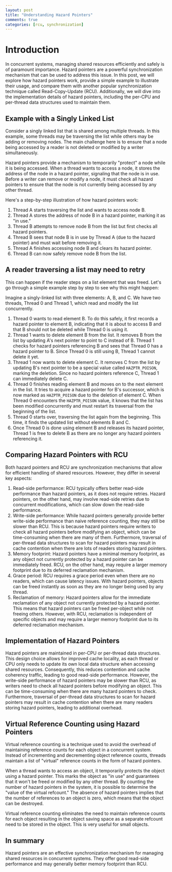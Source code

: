 ```yaml
---
layout: post
title: "Understanding Hazard Pointers"
comments: true
categories: [rcu, synchronization]
---
```

# **Introduction**

In concurrent systems, managing shared resources efficiently and safely is of paramount importance. Hazard pointers are a powerful synchronization mechanism that can be used to address this issue. In this post, we will explore how hazard pointers work, provide a simple example to illustrate their usage, and compare them with another popular synchronization technique called Read-Copy-Update (RCU). Additionally, we will dive into the implementation details of hazard pointers, including the per-CPU and per-thread data structures used to maintain them.

## **Example with a Singly Linked List**

Consider a singly linked list that is shared among multiple threads. In this example, some threads may be traversing the list while others may be adding or removing nodes. The main challenge here is to ensure that a node being accessed by a reader is not deleted or modified by a writer simultaneously.

Hazard pointers provide a mechanism to temporarily "protect" a node while it is being accessed. When a thread wants to access a node, it stores the address of the node in a hazard pointer, signaling that the node is in use. Before a writer can remove or modify a node, it must check all hazard pointers to ensure that the node is not currently being accessed by any other thread.

Here's a step-by-step illustration of how hazard pointers work:

1. Thread A starts traversing the list and wants to access node B.
2. Thread A stores the address of node B in a hazard pointer, marking it as "in use."
3. Thread B attempts to remove node B from the list but first checks all hazard pointers.
4. Thread B sees that node B is in use by Thread A (due to the hazard pointer) and must wait before removing it.
5. Thread A finishes accessing node B and clears its hazard pointer.
6. Thread B can now safely remove node B from the list.

## A reader traversing a list may need to retry

This can happen if the reader steps on a list element that was freed. Let's go through a simple example step by step to see why this might happen:

Imagine a singly-linked list with three elements: A, B, and C. We have two threads, Thread 0 and Thread 1, which read and modify the list concurrently.

1. Thread 0 wants to read element B. To do this safely, it first records a hazard pointer to element B, indicating that it is about to access B and that B should not be deleted while Thread 0 is using it.
2. Thread 1 wants to delete element B from the list. It removes B from the list by updating A's next pointer to point to C instead of B. Thread 1 checks for hazard pointers referencing B and sees that Thread 0 has a hazard pointer to B. Since Thread 0 is still using B, Thread 1 cannot delete it yet.
3. Thread 1 now wants to delete element C. It removes C from the list by updating B's next pointer to be a special value called `HAZPTR_POISON`, marking the deletion. Since no hazard pointers reference C, Thread 1 can immediately delete C.
4. Thread 0 finishes reading element B and moves on to the next element in the list. It tries to acquire a hazard pointer for B's successor, which is now marked as `HAZPTR_POISON` due to the deletion of element C. When Thread 0 encounters the `HAZPTR_POISON` value, it knows that the list has been modified concurrently and must restart its traversal from the beginning of the list.
5. Thread 0 starts over, traversing the list again from the beginning. This time, it finds the updated list without elements B and C.
6. Once Thread 0 is done using element B and releases its hazard pointer, Thread 1 is free to delete B as there are no longer any hazard pointers referencing it.

## **Comparing Hazard Pointers with RCU**

Both hazard pointers and RCU are synchronization mechanisms that allow for efficient handling of shared resources. However, they differ in several key aspects:

1. Read-side performance: RCU typically offers better read-side performance than hazard pointers, as it does not require retries. Hazard pointers, on the other hand, may involve read-side retries due to concurrent modifications, which can slow down the read-side performance.
2. Write-side performance: While hazard pointers generally provide better write-side performance than naive reference counting, they may still be slower than RCU. This is because hazard pointers require writers to check all hazard pointers before modifying an object, which can be time-consuming when there are many of them. Furthermore, traversal of per-thread data structures to scan for hazard pointers may result in cache contention when there are lots of readers storing hazard pointers.
3. Memory footprint: Hazard pointers have a minimal memory footprint, as any object not currently protected by a hazard pointer can be immediately freed. RCU, on the other hand, may require a larger memory footprint due to its deferred reclamation mechanism.
4. Grace period: RCU requires a grace period even when there are no readers, which can cause latency issues. With hazard pointers, objects can be freed instantly as soon as they are no longer being used by any thread.
5. Reclamation of memory: Hazard pointers allow for the immediate reclamation of any object not currently protected by a hazard pointer. This means that hazard pointers can be freed per-object while not freeing others. However, with RCU, reclamation is independent of specific objects and may require a larger memory footprint due to its deferred reclamation mechanism.

## **Implementation of Hazard Pointers**

Hazard pointers are maintained in per-CPU or per-thread data structures. This design choice allows for improved cache locality, as each thread or CPU only needs to update its own local data structure when accessing shared resources. Consequently, this reduces contention and cache coherency traffic, leading to good read-side performance. However, the write-side performance of hazard pointers may be slower than RCU, as writers need to check all hazard pointers before modifying an object. This can be time-consuming when there are many hazard pointers to check. Furthermore, traversal of per-thread data structures to scan for hazard pointers may result in cache contention when there are many readers storing hazard pointers, leading to additional overhead.

## Virtual Reference Counting using Hazard Pointers

Virtual reference counting is a technique used to avoid the overhead of maintaining reference counts for each object in a concurrent system. Instead of incrementing and decrementing object reference counts, threads maintain a list of "virtual" reference counts in the form of hazard pointers.

When a thread wants to access an object, it temporarily protects the object using a hazard pointer. This marks the object as "in use" and guarantees that it won't be freed or modified by any other thread. By counting the number of hazard pointers in the system, it is possible to determine the "value of the virtual refcount." The absence of hazard pointers implies that the number of references to an object is zero, which means that the object can be destroyed.

Virtual reference counting eliminates the need to maintain reference counts for each object resulting in the object saving space as a separate refcount need to be stored in the object. This is very useful for small objects.

## In summary

Hazard pointers are an effective synchronization mechanism for managing shared resources in concurrent systems. They offer good read-side performance and may generally better memory footprint than RCU.
